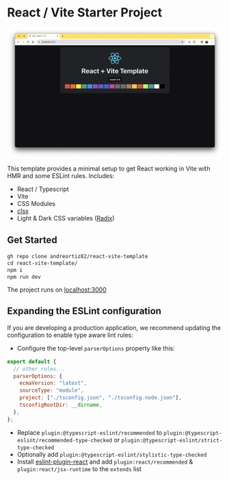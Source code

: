 # React / Vite Starter Project

![img](./public/cover.png)

This template provides a minimal setup to get React working in Vite with HMR and some ESLint rules.
Includes:

- React / Typescript
- Vite
- CSS Modules
- [clsx](https://github.com/lukeed/clsx)
- Light & Dark CSS variables ([Radix](https://www.radix-ui.com/colors/docs/palette-composition/scales))

## Get Started

```
gh repo clone andreortiz82/react-vite-template
cd react-vite-template/
npm i
npm run dev
```

The project runs on [localhost:3000](http://localhost:3000/)

## Expanding the ESLint configuration

If you are developing a production application, we recommend updating the configuration to enable type aware lint rules:

- Configure the top-level `parserOptions` property like this:

```js
export default {
  // other rules...
  parserOptions: {
    ecmaVersion: "latest",
    sourceType: "module",
    project: ["./tsconfig.json", "./tsconfig.node.json"],
    tsconfigRootDir: __dirname,
  },
};
```

- Replace `plugin:@typescript-eslint/recommended` to `plugin:@typescript-eslint/recommended-type-checked` or `plugin:@typescript-eslint/strict-type-checked`
- Optionally add `plugin:@typescript-eslint/stylistic-type-checked`
- Install [eslint-plugin-react](https://github.com/jsx-eslint/eslint-plugin-react) and add `plugin:react/recommended` & `plugin:react/jsx-runtime` to the `extends` list
